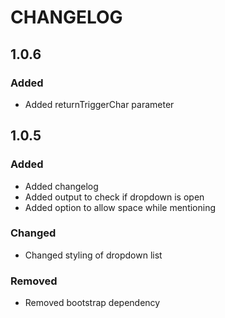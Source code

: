 # CHANGELOG

## 1.0.6

### Added
- Added returnTriggerChar parameter

## 1.0.5

### Added
- Added changelog
- Added output to check if dropdown is open
- Added option to allow space while mentioning
### Changed
- Changed styling of dropdown list
### Removed
- Removed bootstrap dependency